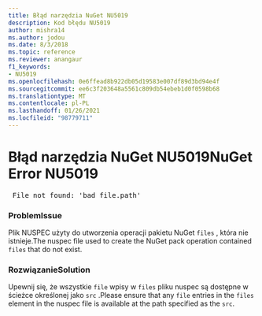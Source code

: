 ```yaml
---
title: Błąd narzędzia NuGet NU5019
description: Kod błędu NU5019
author: mishra14
ms.author: jodou
ms.date: 8/3/2018
ms.topic: reference
ms.reviewer: anangaur
f1_keywords:
- NU5019
ms.openlocfilehash: 0e6ffead8b922db05d19583e007df89d3bd94e4f
ms.sourcegitcommit: ee6c3f203648a5561c809db54ebeb1d0f0598b68
ms.translationtype: MT
ms.contentlocale: pl-PL
ms.lasthandoff: 01/26/2021
ms.locfileid: "98779711"
---
```

# <a name="nuget-error-nu5019"></a><span data-ttu-id="e0f50-103">Błąd narzędzia NuGet NU5019</span><span class="sxs-lookup"><span data-stu-id="e0f50-103">NuGet Error NU5019</span></span>
<pre> File not found: 'bad_file.path'</pre>

### <a name="issue"></a><span data-ttu-id="e0f50-104">Problem</span><span class="sxs-lookup"><span data-stu-id="e0f50-104">Issue</span></span>

<span data-ttu-id="e0f50-105">Plik NUSPEC użyty do utworzenia operacji pakietu NuGet `files` , która nie istnieje.</span><span class="sxs-lookup"><span data-stu-id="e0f50-105">The nuspec file used to create the NuGet pack operation contained `files` that do not exist.</span></span>


### <a name="solution"></a><span data-ttu-id="e0f50-106">Rozwiązanie</span><span class="sxs-lookup"><span data-stu-id="e0f50-106">Solution</span></span>

<span data-ttu-id="e0f50-107">Upewnij się, że wszystkie `file` wpisy w `files` pliku nuspec są dostępne w ścieżce określonej jako `src` .</span><span class="sxs-lookup"><span data-stu-id="e0f50-107">Please ensure that any `file` entries in the `files` element in the nuspec file is available at the path specified as the `src`.</span></span>

